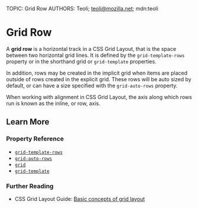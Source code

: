 TOPIC: Grid Row
AUTHORS: Teoli; teoli@mozilla.net; mdn:teoli

# Grid Row

A **grid row** is a horizontal track in a CSS Grid Layout, that is the space between two
horizontal grid lines. It is defined by the `grid-template-rows` property or in the shorthand
grid or `grid-template` properties.

In addition, rows may be created in the implicit grid when items are placed outside of rows created
in the explicit grid. These rows will be auto sized by default, or can have a size specified with
the `grid-auto-rows` property.

When working with alignment in CSS Grid Layout, the axis along which rows run is known as the
inline, or row, axis.

## Learn More

### Property Reference

- [`grid-template-rows`](https://wiki.developer.mozilla.org/en-US/docs/Web/CSS/grid-template-rows)
- [`grid-auto-rows`](https://wiki.developer.mozilla.org/en-US/docs/Web/CSS/grid-auto-rows)
- [`grid`](https://wiki.developer.mozilla.org/en-US/docs/Web/CSS/grid)
- [`grid-template`](https://wiki.developer.mozilla.org/en-US/docs/Web/CSS/grid-template)

### Further Reading

- CSS Grid Layout Guide: [Basic concepts of grid layout](https://wiki.developer.mozilla.org/en-US/docs/Web/CSS/CSS_Grid_Layout/Basic_Concepts_of_Grid_Layout)
